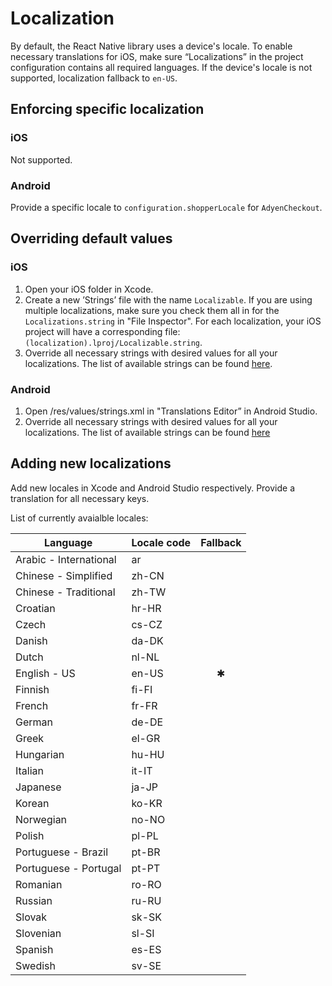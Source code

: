# Localization

By default, the React Native library uses a device's locale. To enable necessary translations for iOS, make sure “Localizations” in the project configuration contains all required languages. If the device's locale is not supported, localization fallback to `en-US`.

## Enforcing specific localization

### iOS

Not supported.

### Android

Provide a specific locale to `configuration.shopperLocale` for `AdyenCheckout`.

## Overriding default values

### iOS

1. Open your iOS folder in Xcode.
2. Create a new ’Strings’ file with the name `Localizable`. If you are using multiple localizations, make sure you check them all in for the `Localizations.string` in "File Inspector". For each localization, your iOS project will have a corresponding file: `(localization).lproj/Localizable.string`.
3. Override all necessary strings with desired values for all your localizations. The list of available strings can be found [here](https://github.com/Adyen/adyen-ios/blob/develop/Adyen/Assets/Generated/LocalizationKey.swift).

### Android

1. Open /res/values/strings.xml in "Translations Editor” in Android Studio.
2. Override all necessary strings with desired values for all your localizations. The list of available strings can be found [here](https://github.com/search?q=repo%3AAdyen%2Fadyen-android+res%2Fvalues%2Fstrings.xml&type=code&branch=main)

## Adding new localizations

Add new locales in Xcode and Android Studio respectively. Provide a translation for all necessary keys.

List of currently avaialble locales:

| Language               | Locale code | Fallback |
|------------------------|-------------|:--------:|
| Arabic - International | ar          |          |
| Chinese - Simplified   | zh-CN       |          |
| Chinese - Traditional  | zh-TW       |          |
| Croatian               | hr-HR       |          |
| Czech                  | cs-CZ       |          |
| Danish                 | da-DK       |          |
| Dutch                  | nl-NL       |          |
| English - US           | en-US       |    ✱     |
| Finnish                | fi-FI       |          |
| French                 | fr-FR       |          |
| German                 | de-DE       |          |
| Greek                  | el-GR       |          |
| Hungarian              | hu-HU       |          |
| Italian                | it-IT       |          |
| Japanese               | ja-JP       |          |
| Korean                 | ko-KR       |          |
| Norwegian              | no-NO       |          |
| Polish                 | pl-PL       |          |
| Portuguese - Brazil    | pt-BR       |          |
| Portuguese - Portugal  | pt-PT       |          |
| Romanian               | ro-RO       |          |
| Russian                | ru-RU       |          |
| Slovak                 | sk-SK       |          |
| Slovenian              | sl-SI       |          |
| Spanish                | es-ES       |          |
| Swedish                | sv-SE       |          |
